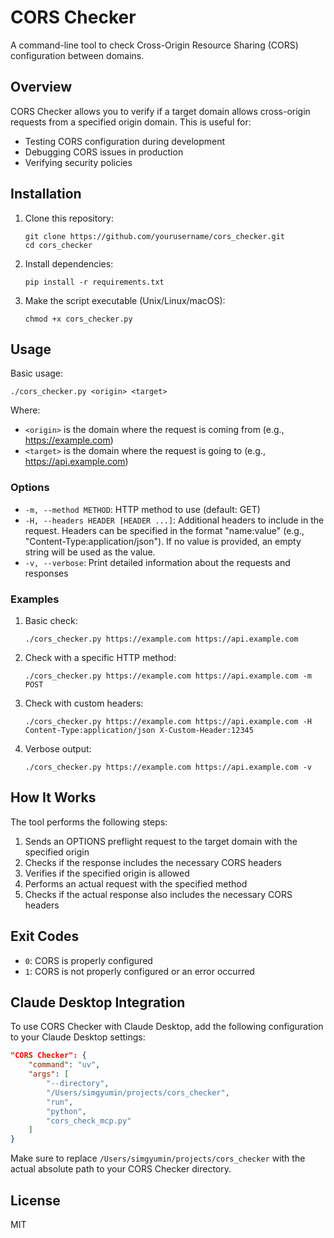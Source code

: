 # CORS Checker

A command-line tool to check Cross-Origin Resource Sharing (CORS) configuration between domains.

## Overview

CORS Checker allows you to verify if a target domain allows cross-origin requests from a specified origin domain. This is useful for:

- Testing CORS configuration during development
- Debugging CORS issues in production
- Verifying security policies

## Installation

1. Clone this repository:
   ```
   git clone https://github.com/yourusername/cors_checker.git
   cd cors_checker
   ```

2. Install dependencies:
   ```
   pip install -r requirements.txt
   ```

3. Make the script executable (Unix/Linux/macOS):
   ```
   chmod +x cors_checker.py
   ```

## Usage

Basic usage:
```
./cors_checker.py <origin> <target>
```

Where:
- `<origin>` is the domain where the request is coming from (e.g., https://example.com)
- `<target>` is the domain where the request is going to (e.g., https://api.example.com)

### Options

- `-m, --method METHOD`: HTTP method to use (default: GET)
- `-H, --headers HEADER [HEADER ...]`: Additional headers to include in the request. Headers can be specified in the format "name:value" (e.g., "Content-Type:application/json"). If no value is provided, an empty string will be used as the value.
- `-v, --verbose`: Print detailed information about the requests and responses

### Examples

1. Basic check:
   ```
   ./cors_checker.py https://example.com https://api.example.com
   ```

2. Check with a specific HTTP method:
   ```
   ./cors_checker.py https://example.com https://api.example.com -m POST
   ```

3. Check with custom headers:
   ```
   ./cors_checker.py https://example.com https://api.example.com -H Content-Type:application/json X-Custom-Header:12345
   ```

4. Verbose output:
   ```
   ./cors_checker.py https://example.com https://api.example.com -v
   ```

## How It Works

The tool performs the following steps:

1. Sends an OPTIONS preflight request to the target domain with the specified origin
2. Checks if the response includes the necessary CORS headers
3. Verifies if the specified origin is allowed
4. Performs an actual request with the specified method
5. Checks if the actual response also includes the necessary CORS headers

## Exit Codes

- `0`: CORS is properly configured
- `1`: CORS is not properly configured or an error occurred

## Claude Desktop Integration

To use CORS Checker with Claude Desktop, add the following configuration to your Claude Desktop settings:

```json
"CORS Checker": {
    "command": "uv",
    "args": [
        "--directory",
        "/Users/simgyumin/projects/cors_checker",
        "run",
        "python",
        "cors_check_mcp.py"
    ]
}
```

Make sure to replace `/Users/simgyumin/projects/cors_checker` with the actual absolute path to your CORS Checker directory.

## License

MIT
